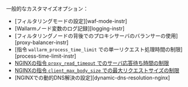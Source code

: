 一般的なカスタマイズオプション：

* [フィルタリングモードの設定][waf-mode-instr]
* [Wallarmノード変数のログ記録][logging-instr]
* [フィルタリングノードの背後でのプロキシサーバのバランサーの使用][proxy-balancer-instr]
* [指令 `wallarm_process_time_limit` での単一リクエスト処理時間の制限][process-time-limit-instr]
* [NGINXの指令 `proxy_read_timeout` でのサーバ応答待ち時間の制限](https://nginx.org/en/docs/http/ngx_http_proxy_module.html#proxy_read_timeout)
* [NGINXの指令 `client_max_body_size` での最大リクエストサイズの制限](https://nginx.org/en/docs/http/ngx_http_core_module.html#client_max_body_size)
* [NGINXでの動的DNS解決の設定][dynamic-dns-resolution-nginx]